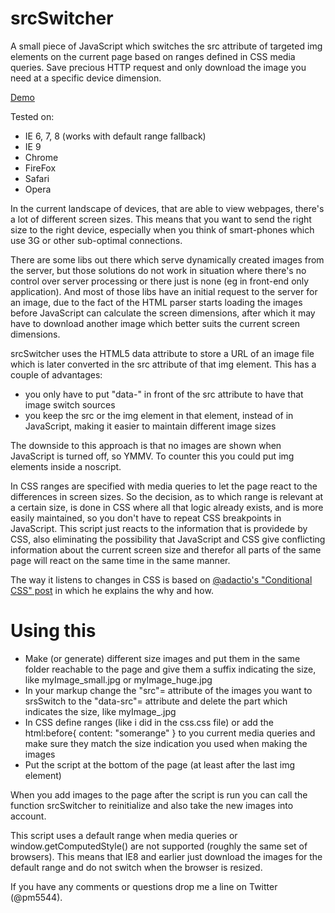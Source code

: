 srcSwitcher
===========

A small piece of JavaScript which switches the src attribute of targeted img elements on the current page based on ranges defined in CSS media queries.
Save precious HTTP request and only download the image you need at a specific device dimension.

[Demo](http://pm5544.eu/srcSwitcher/ "see the demo page")

Tested on:
* IE 6, 7, 8 (works with default range fallback)
* IE 9
* Chrome
* FireFox
* Safari
* Opera

In the current landscape of devices, that are able to view webpages, there's a lot of different screen sizes.
This means that you want to send the right size to the right device, especially when you think of smart-phones which use 3G or other sub-optimal connections.

There are some libs out there which serve dynamically created images from the server, but those solutions do not work in situation where there's no control over server processing or there just is none (eg in front-end only application).
And most of those libs have an initial request to the server for an image, due to the fact of the HTML parser starts loading the images before JavaScript can calculate the screen dimensions, after which it may have to download another image which better suits the current screen dimensions.

srcSwitcher uses the HTML5 data attribute to store a URL of an image file which is later converted in the src attribute of that img element.
This has a couple of advantages:
* you only have to put "data-" in front of the src attribute to have that image switch sources
* you keep the src or the img element in that element, instead of in JavaScript, making it easier to maintain different image sizes

The downside to this approach is that no images are shown when JavaScript is turned off, so YMMV.
To counter this you could put img elements inside a noscript.

In CSS ranges are specified with media queries to let the page react to the differences in screen sizes.
So the decision, as to which range is relevant at a certain size, is done in CSS where all that logic already exists, and is more easily maintained, so you don't have to repeat CSS breakpoints in JavaScript.
This script just reacts to the information that is providede by CSS, also eliminating the possibility that JavaScript and CSS give conflicting information about the current screen size and therefor all parts of the same page will react on the same time in the same manner.

The way it listens to changes in CSS is based on [@adactio's "Conditional CSS" post](http://adactio.com/journal/5429/ "check out his post") in which he explains the why and how.

# Using this
* Make (or generate) different size images and put them in the same folder reachable to the page and give them a suffix indicating the size, like myImage_small.jpg or myImage_huge.jpg
* In your markup change the "src"= attribute of the images you want to srsSwitch to the "data-src"= attribute and delete the part which indicates the size, like myImage_.jpg
* In CSS define ranges (like i did in the css.css file) or add the html:before{ content: "somerange" } to you current media queries and make sure they match the size indication you used when making the images
* Put the script at the bottom of the page (at least after the last img element)

When you add images to the page after the script is run you can call the function srcSwitcher to reinitialize and also take the new images into account.

This script uses a default range when media queries or window.getComputedStyle() are not supported (roughly the same set of browsers).
This means that IE8 and earlier just download the images for the default range and do not switch when the browser is resized.

If you have any comments or questions drop me a line on Twitter (@pm5544).